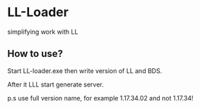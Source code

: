 # LL-Loader
simplifying work with LL

## How to use?

Start LL-loader.exe then write version of LL and BDS.

After it LLL start generate server.

p.s use full version name, for example 1.17.34.02 and not 1.17.34!
